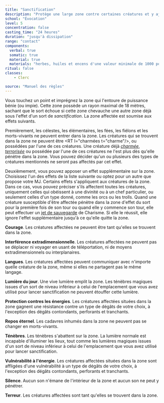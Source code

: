 ```yaml
---
title: "Sanctification"
description: "Protège une large zone contre certaines créatures et y ajoute un effet."
school: "Évocation"
level: 5
concentration: false
casting_time: "24 heures"
duration: "jusqu'à dissipation"
range: "contact"
components:
  verbal: true
  somatic: true
  material: true
  materials: "herbes, huiles et encens d'une valeur minimale de 1000 po, que le sort consume"
ritual: false
classes:
    - Clerc

source: "Manuel des règles"
---
```

Vous touchez un point et imprégnez la zone qui l'entoure de puissance bénie (ou impie). Cette zone possède un rayon maximal de 18 mètres, sachant que le sort échoue si cette zone chevauche une autre zone déjà sous l'effet d'un sort de _sanctification_. La zone affectée est soumise aux effets suivants.

Premièrement, les célestes, les élémentaires, les fées, les fiélons et les morts-vivants ne peuvent entrer dans la zone. Les créatures qui se trouvent dans la zone ne peuvent être <RT l="charmées t="charme"/>, <RT l="terrorisées" t="terrorise"/> ou possédées par l'une de ces créatures. Une créature déjà [_charmée_](/gerer-la-sante-du-personnage#charmé), [_terrorisée_](/gerer-la-sante-du-personnage#terrorisé) ou possédée par l'une de ces créatures ne l'est plus dès qu'elle pénètre dans la zone. Vous pouvez décider qu'un ou plusieurs des types de créatures mentionnés ne seront pas affectés par cet effet.

Deuxièmement, vous pouvez apposer un effet supplémentaire sur la zone. Choisissez l'un des effets de la liste suivante ou optez pour un autre que propose votre MJ. Certains effets s'appliquent aux créatures de la zone. Dans ce cas, vous pouvez préciser s'ils affectent toutes les créatures, uniquement celles qui obéissent à une divinité ou à un chef particulier, ou seulement celles d'un type donné, comme les orcs ou les trolls. Quand une créature susceptible d'être affectée pénètre dans la zone d'effet du sort pour la première fois de son tour ou quand elle y commence son tour, elle peut effectuer un [jet de sauvegarde](/utiliser-les-caracteristiques#jets-de-sauvegarde) de Charisme. Si elle le réussit, elle ignore l'effet supplémentaire jusqu'à ce qu'elle quitte la zone.

**Courage**. Les créatures affectées ne peuvent être <RT l="terrorisées" t="terrorise"/> tant qu'elles se trouvent dans la zone.

**Interférence extradimensionnelle**. Les créatures affectées ne peuvent pas se déplacer ni voyager en usant de téléportation, ni de moyens extradimensionnels ou interplanaires.

**Langues**. Les créatures affectées peuvent communiquer avec n'importe quelle créature de la zone, même si elles ne partagent pas le même langage.

**Lumière du jour**. Une vive lumière emplit la zone. Les ténèbres magiques issues d'un sort de niveau inférieur à celui de l'emplacement que vous avez utilisé pour lancer sanctification ne peuvent étouffer cette lumière.

**Protection contres les énergies**. Les créatures affectées situées dans la zone gagnent une résistance contre un type de dégâts de votre choix, à l'exception des dégâts contondants, perforants et tranchants.

**Repos éternel**. Les cadavres inhumés dans la zone ne peuvent pas se changer en morts-vivants.

**Ténèbres**. Les ténèbres s'abattent sur la zone. La lumière normale est incapable d'illuminer les lieux, tout comme les lumières magiques issues d'un sort de niveau inférieur à celui de l'emplacement que vous avez utilisé pour lancer sanctification.

**Vulnérabilité à l'énergie**. Les créatures affectées situées dans la zone sont affligées d'une vulnérabilité à un type de dégâts de votre choix, à l'exception des dégâts contondants, perforants et tranchants.

**Silence**. Aucun son n'émane de l'intérieur de la zone et aucun son ne peut y pénétrer.

**Terreur**. Les créatures affectées sont <RT l="terrorisées" t="terrorise"/> tant qu'elles se trouvent dans la zone.
